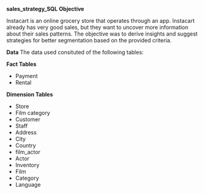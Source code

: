 **sales_strategy_SQL**
**Objective**

Instacart is an online grocery store that operates through an app. Instacart already has very good sales, but they want to uncover more information about their sales patterns. The objective was to derive insights and suggest strategies for better segmentation based on the provided criteria.

**Data**
The data used consituted of the following tables:

**Fact Tables**
- Payment
- Rental

**Dimension Tables**
- Store
- Film category
- Customer
- Staff
- Address
- City
- Country
- film_actor
- Actor
- Inventory
- Film
- Category
- Language
